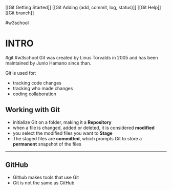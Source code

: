 [[Git Getting Started]]
[[Git Adding (add, commit, log, status)]]
[[Git Help]]
[[Git branch]]

#w3school 

# INTRO
#git  #w3school 
Git was created by Linus Torvalds in 2005 and has been maintained by Junio Hamano since than.

Git is used for:
- tracking code changes
- tracking who made changes
- coding collaboration

## Working with Git
- initialize Git on a folder, making it a __Repository__
- when a file is changed, added or deleted, it is considered __modified__
- you select the modified files you want to __Stage__
- The staged files are __committed__, which prompts Git to store a __permanent__ snapshot of the files

---

## GitHub
- Github makes tools that use Git
- Git is not the same as GitHub




